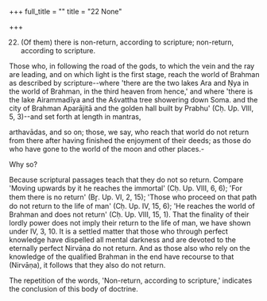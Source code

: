 +++
full_title = ""
title = "22 None"

+++


22. (Of them) there is non-return, according to scripture; non-return, according to scripture.

Those who, in following the road of the gods, to which the vein and the ray are leading, and on which light is the first stage, reach the world of Brahman as described by scripture--where 'there are the two lakes Ara and Ṇya in the world of Brahman, in the third heaven from hence,' and where 'there is the lake Airammadīya and the Aśvattha tree showering down Soma. and the city of Brahman Aparājitā and the golden hall built by Prabhu' (Cḥ. Up. VIII, 5, 3)--and set forth at length in mantras,

arthavādas, and so on; those, we say, who reach that world do not return from there after having finished the enjoyment of their deeds; as those do who have gone to the world of the moon and other places.-

Why so?

Because scriptural passages teach that they do not so return. Compare 'Moving upwards by it he reaches the immortal' (Cḥ. Up. VIII, 6, 6); 'For them there is no return' (Br̥. Up. VI, 2, 15); 'Those who proceed on that path do not return to the life of man' (Cḥ. Up. IV, 15, 6); 'He reaches the world of Brahman and does not return' (Cḥ. Up. VIII, 15, 1). That the finality of their lordly power does not imply their return to the life of man, we have shown under IV, 3, 10. It is a settled matter that those who through perfect knowledge have dispelled all mental darkness and are devoted to the eternally perfect Nirvāṇa do not return. And as those also who rely on the knowledge of the qualified Brahman in the end have recourse to that (Nirvāṇa), it follows that they also do not return.

The repetition of the words, 'Non-return, according to scripture,' indicates the conclusion of this body of doctrine.

[^fn_237]: 418:1 All the commentators explain the reading 'mīyante.'--Ān. Gi. says--taṁ brahmalokagatam upāsakaṁ hiraṇyagarbhaḥ svasamīpam upāgataṁ sānunayam āha mayā khalv āpa evāmr̥tamayyo mīyante dr̥śyante bhujyante tavāpy asāv amr̥arūpodakalakshaṇo loko bhogyo yathāsukhaṁ bhujyatām.